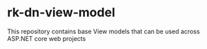 # rk-dn-view-model
This repository contains base View models that can be used across ASP.NET core web projects
